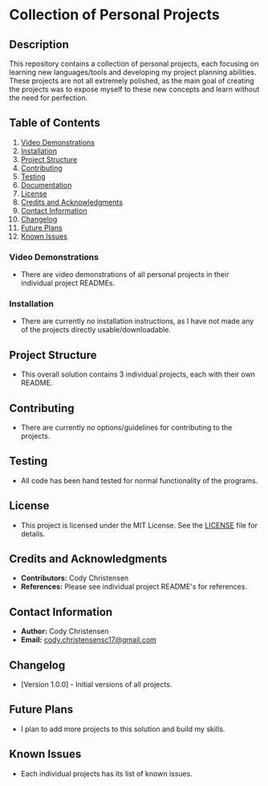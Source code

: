 # Collection of Personal Projects

## Description

This repository contains a collection of personal projects, each focusing on learning new languages/tools and developing my 
project planning abilities. These projects are not all extremely polished, as the main goal of creating the projects was
to expose myself to these new concepts and learn without the need for perfection.

## Table of Contents

1. [Video Demonstrations](#video-demonstrations)
2. [Installation](#installation)
3. [Project Structure](#project-structure)
4. [Contributing](#contributing)
5. [Testing](#testing)
6. [Documentation](#documentation)
7. [License](#license)
8. [Credits and Acknowledgments](#credits-and-acknowledgments)
9. [Contact Information](#contact-information)
10. [Changelog](#changelog)
11. [Future Plans](#future-plans)
12. [Known Issues](#known-issues)

### Video Demonstrations

- There are video demonstrations of all personal projects in their individual project READMEs.

### Installation

- There are currently no installation instructions, as I have not made any of the projects directly usable/downloadable.

## Project Structure
- This overall solution contains 3 individual projects, each with their own README.

## Contributing

- There are currently no options/guidelines for contributing to the projects.

## Testing
- All code has been hand tested for normal functionality of the programs.

## License

- This project is licensed under the MIT License. See the [LICENSE](LICENSE) file for details.

## Credits and Acknowledgments

- **Contributors:** Cody Christensen
- **References:** Please see individual project README's for references. 

## Contact Information

- **Author:** Cody Christensen
- **Email:** cody.christensensc17@gmail.com

## Changelog

- [Version 1.0.0] - Initial versions of all projects.
  
## Future Plans

- I plan to add more projects to this solution and build my skills.

## Known Issues

- Each individual projects has its list of known issues.

